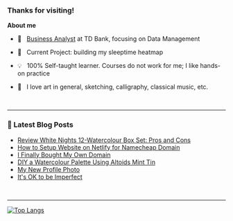 ### Thanks for visiting!

<!--
**aster-hu/aster-hu** is a ✨ _special_ ✨ repository because its `README.md` (this file) appears on your GitHub profile.

Here are some ideas to get you started:

- 🔭 I’m currently working on ...
- 🌱 I’m currently learning ...
- 👯 I’m looking to collaborate on ...
- 🤔 I’m looking for help with ...
- 💬 Ask me about ...
- 📫 How to reach me: ...
- 😄 Pronouns: ...
- ⚡ Fun fact: ...
-->

**About me**

- 💼 &nbsp; [Business Analyst](https://www.linkedin.com/in/asterhu/) at TD Bank, focusing on Data Management

- 🚀 &nbsp; Current Project: building my sleeptime heatmap

- 💡 &nbsp; 100% Self-taught learner. Courses do not work for me; I like hands-on practice

- 🎨 &nbsp; I love art in general, sketching, calligraphy, classical music, etc.

<br>

---

### 🔖 Latest Blog Posts
<!-- BLOG-POST-LIST:START -->
- [Review White Nights 12-Watercolour Box Set: Pros and Cons](https://asterhu.com/white-nights-review/)
- [How to Setup Website on Netlify for Namecheap Domain](https://asterhu.com/how-to-setup-website-on-netlify/)
- [I Finally Bought My Own Domain](https://asterhu.com/custom-domain-for-personal-website/)
- [DIY a Watercolour Palette Using Altoids Mint Tin](https://asterhu.com/diy-altoid-tin-watercolour-palette/)
- [My New Profile Photo](https://asterhu.com/palette-profile-photo/)
- [It's OK to be Imperfect](https://asterhu.com/its-ok-to-be-imperfect/)
<!-- BLOG-POST-LIST:END -->

<br>

---

[![Top Langs](https://github-readme-stats.vercel.app/api/top-langs/?username=aster-hu&show_icons=true&hide_border=true&theme=city_lights&layout=compact)](https://github.com/aster-hu)
